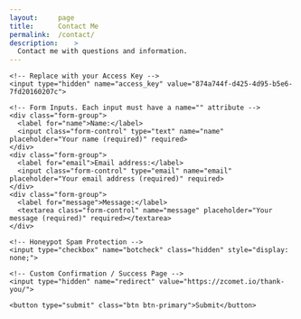 ```yaml
---
layout: 	page
title:		Contact Me
permalink:	/contact/
description:    >
  Contact me with questions and information.
---
```


<form action="https://api.web3forms.com/submit" method="POST">

    <!-- Replace with your Access Key -->
    <input type="hidden" name="access_key" value="874a744f-d425-4d95-b5e6-7fd20160207c">

    <!-- Form Inputs. Each input must have a name="" attribute -->
    <div class="form-group">
      <label for="name">Name:</label>
      <input class="form-control" type="text" name="name" placeholder="Your name (required)" required>
    </div>
    <div class="form-group">
      <label for="email">Email address:</label>
      <input class="form-control" type="email" name="email" placeholder="Your email address (required)" required>
    </div>
    <div class="form-group">
      <label for="message">Message:</label>
      <textarea class="form-control" name="message" placeholder="Your message (required)" required></textarea>
    </div>

    <!-- Honeypot Spam Protection -->
    <input type="checkbox" name="botcheck" class="hidden" style="display: none;">

    <!-- Custom Confirmation / Success Page -->
    <input type="hidden" name="redirect" value="https://zcomet.io/thank-you/">

    <button type="submit" class="btn btn-primary">Submit</button>

</form>
